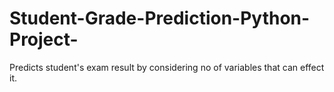 # Student-Grade-Prediction-Python-Project-
Predicts student's exam result by considering no of variables that can effect it.
